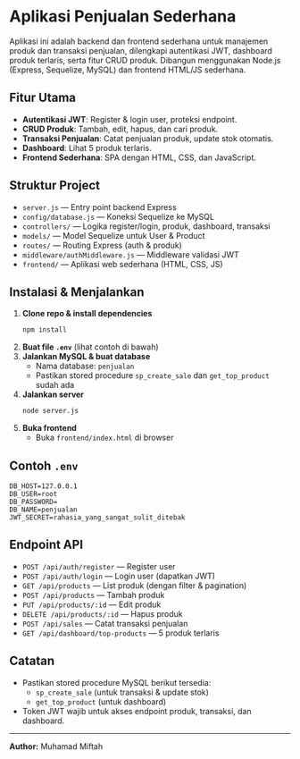 # Aplikasi Penjualan Sederhana

Aplikasi ini adalah backend dan frontend sederhana untuk manajemen produk dan transaksi penjualan, dilengkapi autentikasi JWT, dashboard produk terlaris, serta fitur CRUD produk. Dibangun menggunakan Node.js (Express, Sequelize, MySQL) dan frontend HTML/JS sederhana.

## Fitur Utama

- **Autentikasi JWT**: Register & login user, proteksi endpoint.
- **CRUD Produk**: Tambah, edit, hapus, dan cari produk.
- **Transaksi Penjualan**: Catat penjualan produk, update stok otomatis.
- **Dashboard**: Lihat 5 produk terlaris.
- **Frontend Sederhana**: SPA dengan HTML, CSS, dan JavaScript.

## Struktur Project

- `server.js` — Entry point backend Express
- `config/database.js` — Koneksi Sequelize ke MySQL
- `controllers/` — Logika register/login, produk, dashboard, transaksi
- `models/` — Model Sequelize untuk User & Product
- `routes/` — Routing Express (auth & produk)
- `middleware/authMiddleware.js` — Middleware validasi JWT
- `frontend/` — Aplikasi web sederhana (HTML, CSS, JS)

## Instalasi & Menjalankan

1. **Clone repo & install dependencies**
   ```bash
   npm install
   ```
2. **Buat file `.env`** (lihat contoh di bawah)
3. **Jalankan MySQL & buat database**
   - Nama database: `penjualan`
   - Pastikan stored procedure `sp_create_sale` dan `get_top_product` sudah ada
4. **Jalankan server**
   ```bash
   node server.js
   ```
5. **Buka frontend**
   - Buka `frontend/index.html` di browser

## Contoh `.env`

```
DB_HOST=127.0.0.1
DB_USER=root
DB_PASSWORD=
DB_NAME=penjualan
JWT_SECRET=rahasia_yang_sangat_sulit_ditebak
```

## Endpoint API

- `POST /api/auth/register` — Register user
- `POST /api/auth/login` — Login user (dapatkan JWT)
- `GET /api/products` — List produk (dengan filter & pagination)
- `POST /api/products` — Tambah produk
- `PUT /api/products/:id` — Edit produk
- `DELETE /api/products/:id` — Hapus produk
- `POST /api/sales` — Catat transaksi penjualan
- `GET /api/dashboard/top-products` — 5 produk terlaris

## Catatan

- Pastikan stored procedure MySQL berikut tersedia:
  - `sp_create_sale` (untuk transaksi & update stok)
  - `get_top_product` (untuk dashboard)
- Token JWT wajib untuk akses endpoint produk, transaksi, dan dashboard.

---

**Author:** Muhamad Miftah
